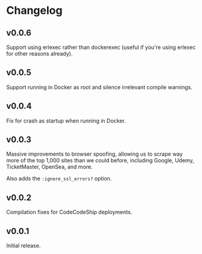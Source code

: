 # Changelog

## v0.0.6

Support using erlexec rather than dockerexec (useful if you're using erlexec 
for other reasons already).

## v0.0.5

Support running in Docker as root and silence irrelevant compile warnings.

## v0.0.4

Fix for crash as startup when running in Docker.

## v0.0.3

Massive improvements to browser spoofing, allowing us to scrape way more
of the top 1,000 sites than we could before, including Google, Udemy,
 TicketMaster, OpenSea, and more.

Also adds the `:ignore_ssl_errors?` option.

## v0.0.2

Compilation fixes for CodeCodeShip deployments.

## v0.0.1

Initial release.
